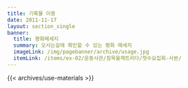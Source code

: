 ```yaml
---
title: 기록물 이용
date: 2011-11-17
layout: section_single
banner:
  title: 평화메세지
  summary: 오시는길에 확인할 수 있는 평화 메세지
  imageLink: /img/pagebanner/archive/usage.jpg
  itemLink: /items/ex-02/운동사관/침묵을깨트리다/첫수요집회-사본/
---
```


{{< archives/use-materials >}}